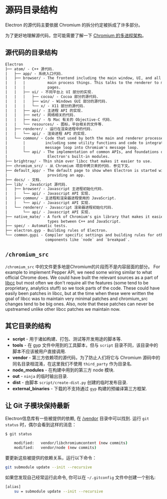 # 源码目录结构

Electron 的源代码主要依据 Chromium 的拆分约定被拆成了许多部分。

为了更好地理解源代码，您可能需要了解一下 [Chromium 的多进程架构](https://dev.chromium.org/developers/design-documents/multi-process-architecture)。

## 源代码的目录结构

```diff
Electron
├── atom/ - C++ 源代码.
|   ├── app/ - 系统入口代码.
|   ├── browser/ - The frontend including the main window, UI, and all of the
|   |   |          main process things. This talks to the renderer to manage web
|   |   |          pages.
|   |   ├── ui/ - 不同平台上 UI 部分的实现.
|   |   |   ├── cocoa/ - Cocoa 部分的源代码.
|   |   |   ├── win/ - Windows GUI 部分的源代码.
|   |   |   └── x/ - X11 部分的源代码.
|   |   ├── api/ - 主进程 API 的实现.
|   |   ├── net/ - 网络相关的代码.
|   |   ├── mac/ - 与 Mac 有关的 Objective-C 代码.
|   |   └── resources/ - 图标，平台相关的文件等.
|   ├── renderer/ - 运行在渲染进程中的代码.
|   |   └── api/ - 渲染进程 API 的实现.
|   └── common/ - Code that used by both the main and renderer processes,
|       |         including some utility functions and code to integrate node's
|       |         message loop into Chromium's message loop.
|       └── api/ - The implementation of common APIs, and foundations of
|                  Electron's built-in modules.
├── brightray/ - Thin shim over libcc that makes it easier to use.
├── chromium_src/ - 从 Chromium 项目中拷贝来的代码. 参见下文。
├── default_app/ - The default page to show when Electron is started without
|                  providing an app.
├── docs/ - 文档.
├── lib/ - JavaScript 源代码.
|   ├── browser/ - Javascript 主进程初始化代码.
|   |   └── api/ - Javascript API 实现.
|   ├── common/ - 主进程和渲染器进程使用的 JavaScript.
|   |   └── api/ - Javascript API 实现.
|   └── renderer/ - Javascript 渲染器进程初始化代码.
|       └── api/ - Javascript API 实现.
├── native_mate/ - A fork of Chromium's gin library that makes it easier to marshal
|                  types between C++ and JavaScript.
├── spec/ - Automatic tests.
├── electron.gyp - Building rules of Electron.
└── common.gypi - Compiler specific settings and building rules for other
                  components like `node` and `breakpad`.
```

## `/chromium_src`

`/chromium_src` 中的文件更多地是Chromium的片段而不是内容层面的部分。 For example to implement Pepper API, we need some wiring similar to what official Chrome does. We could have built the relevant sources as a part of [libcc](../glossary.md#libchromiumcontent) but most often we don't require all the features (some tend to be proprietary, analytics stuff) so we took parts of the code. These could have easily been patches in libcc, but at the time when these were written the goal of libcc was to maintain very minimal patches and chromium_src changes tend to be big ones. Also, note that these patches can never be upstreamed unlike other libcc patches we maintain now.

## 其它目录的结构

* **script** - 用于诸如构建、打包、测试等开发用途的脚本等.
* **tools** - 在 gyp 文件中用到的工具脚本，但与 `script` 目录不同，该目录中的脚本不应该被用户直接调用.
* **vendor** - 第三方依赖项的源代码，为了防止人们将它与 Chromium 源码中的同名目录相混淆，在这里我们不使用 `third_party` 作为目录名.
* **node_modules** - 在构建中用到的第三方 node 模块.
* **out** - `ninja` 的临时输出目录.
* **dist** - 由脚本 `script/create-dist.py` 创建的临时发布目录.
* **external_binaries** - 下载的不支持通过 `gyp` 构建的预编译第三方框架.

## 让 Git 子模块保持最新

Electron信息库有一些被提供的依赖, 在 [/vendor](https://github.com/electron/electron/tree/master/vendor) 目录中可以找到. 运行 `git status` 时，偶尔会看到这样的消息：

```sh
$ git status

    modified:   vendor/libchromiumcontent (new commits)
    modified:   vendor/node (new commits)
```

要更新这些被提供的依赖关系，运行以下命令：

```sh
git submodule update --init --recursive
```

如果您发现自己经常运行此命令, 你可以在 `~/.gitconfig` 文件中创建一个别名:

```sh
[alias]
    su = submodule update --init --recursive
```
